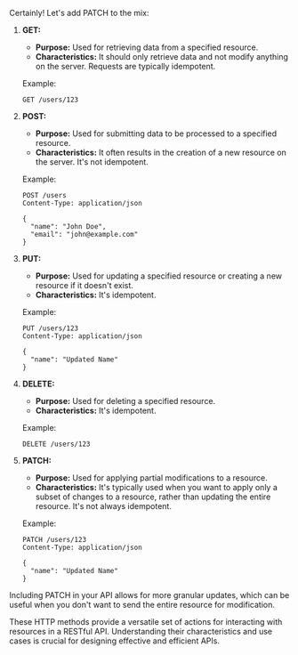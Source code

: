Certainly! Let's add PATCH to the mix:

1. **GET:**
   - **Purpose:** Used for retrieving data from a specified resource.
   - **Characteristics:** It should only retrieve data and not modify anything on the server. Requests are typically idempotent.

   Example:
   ```http
   GET /users/123
   ```

2. **POST:**
   - **Purpose:** Used for submitting data to be processed to a specified resource.
   - **Characteristics:** It often results in the creation of a new resource on the server. It's not idempotent.

   Example:
   ```http
   POST /users
   Content-Type: application/json

   {
     "name": "John Doe",
     "email": "john@example.com"
   }
   ```

3. **PUT:**
   - **Purpose:** Used for updating a specified resource or creating a new resource if it doesn't exist.
   - **Characteristics:** It's idempotent.

   Example:
   ```http
   PUT /users/123
   Content-Type: application/json

   {
     "name": "Updated Name"
   }
   ```

4. **DELETE:**
   - **Purpose:** Used for deleting a specified resource.
   - **Characteristics:** It's idempotent.

   Example:
   ```http
   DELETE /users/123
   ```

5. **PATCH:**
   - **Purpose:** Used for applying partial modifications to a resource.
   - **Characteristics:** It's typically used when you want to apply only a subset of changes to a resource, rather than updating the entire resource. It's not always idempotent.

   Example:
   ```http
   PATCH /users/123
   Content-Type: application/json

   {
     "name": "Updated Name"
   }
   ```

Including PATCH in your API allows for more granular updates, which can be useful when you don't want to send the entire resource for modification.

These HTTP methods provide a versatile set of actions for interacting with resources in a RESTful API. Understanding their characteristics and use cases is crucial for designing effective and efficient APIs.